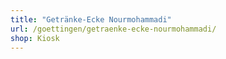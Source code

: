 ```yaml
---
title: "Getränke-Ecke Nourmohammadi"
url: /goettingen/getraenke-ecke-nourmohammadi/
shop: Kiosk
---
```

